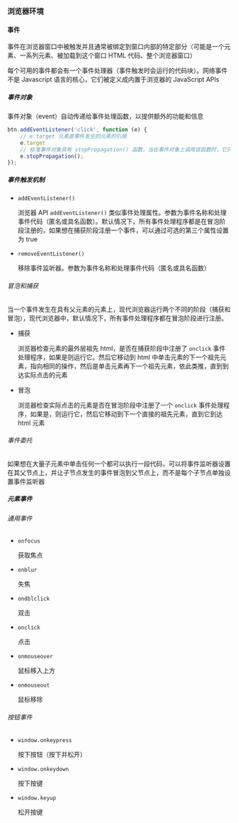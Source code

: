 ### 浏览器环境

#### 事件

事件在浏览器窗口中被触发并且通常被绑定到窗口内部的特定部分（可能是一个元素、一系列元素、被加载到这个窗口 HTML 代码、整个浏览器窗口）

每个可用的事件都会有一个事件处理器（事件触发时会运行的代码块）。网络事件不是 Javascript 语言的核心，它们被定义成内置于浏览器的 JavaScript APIs

##### 事件对象

事件对象（event）自动传递给事件处理函数，以提供额外的功能和信息

```javascript
btn.addEventListener('click', function (e) {
    // e.target 元素是事件发生的元素的引用
    e.target
    // 标准事件对象具有 stopPropagation() 函数，当在事件对象上调用该函数时，它只会让当前事件处理程序运行。但事件不会在冒泡链上进一步扩大，将不会有更多事件处理器被运行（不会向上冒泡）
    e.stopPropagation();
});
```

##### 事件触发机制

* `addEventListener()`

  浏览器 API `addEventListener()` 类似事件处理属性。参数为事件名称和处理事件代码（匿名或具名函数）。默认情况下，所有事件处理程序都是在冒泡阶段注册的，如果想在捕获阶段注册一个事件，可以通过可选的第三个属性设置为 true

* `removeEventListener()`

  移除事件监听器。参数为事件名称和处理事件代码（匿名或具名函数）

###### 冒泡和捕获

当一个事件发生在具有父元素的元素上，现代浏览器运行两个不同的阶段（捕获和冒泡），现代浏览器中，默认情况下，所有事件处理程序都在冒泡阶段进行注册。

* 捕获

  浏览器检查元素的最外层祖先 html，是否在捕获阶段中注册了 `onclick` 事件处理程序，如果是则运行它。然后它移动到 html 中单击元素的下一个祖先元素，指向相同的操作，然后是单击元素再下一个祖先元素，依此类推，直到到达实际点击的元素

* 冒泡

  浏览器检查实际点击的元素是否在冒泡阶段中注册了一个 `onclick` 事件处理程序，如果是，则运行它，然后它移动到下一个直接的祖先元素，直到它到达 html 元素

###### 事件委托

如果想在大量子元素中单击任何一个都可以执行一段代码，可以将事件监听器设置在其父节点上，并让子节点发生的事件冒泡到父节点上，而不是每个子节点单独设置事件监听器

##### 元素事件

###### 通用事件

* `onfocus`

  获取焦点

* `onblur`

  失焦

* `ondblclick`

  双击

* `onclick`

  点击

* `onmouseover`

  鼠标移入上方

* `onmouseout`

  鼠标移除

###### 按钮事件

* `window.onkeypress`

  按下按钮（按下并松开）

* `window.onkeydown`

  按下按键

* `window.keyup`

  松开按键

  

